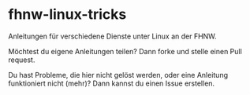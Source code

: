 # fhnw-linux-tricks
Anleitungen für verschiedene Dienste unter Linux an der FHNW.

Möchtest du eigene Anleitungen teilen? Dann forke und stelle einen Pull request.

Du hast Probleme, die hier nicht gelöst werden, oder eine Anleitung funktioniert nicht (mehr)? Dann kannst du einen Issue erstellen.
